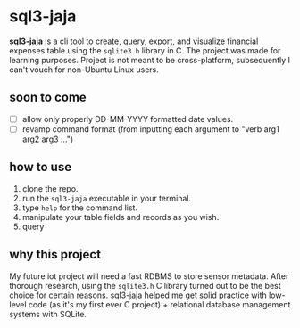 # sql3-jaja

**sql3-jaja** is a cli tool to create, query, export, and visualize financial expenses table using the `sqlite3.h` library in C. The project was made for learning purposes. Project is not meant to be cross-platform, subsequently I can't vouch for non-Ubuntu Linux users.

## soon to come
- [ ] allow only properly DD-MM-YYYY formatted date values.
- [ ] revamp command format (from inputting each argument to "verb arg1 arg2 arg3 ...")

## how to use

1. clone the repo.
2. run the `sql3-jaja` executable in your terminal.
3. type `help` for the command list.
4. manipulate your table fields and records as you wish.
6. query

## why this project

My future iot project will need a fast RDBMS to store sensor metadata. After thorough research, using the `sqlite3.h` C library turned out to be the best choice for certain reasons. sql3-jaja helped me get solid practice with low-level code (as it's my first ever C project) + relational database management systems with SQLite.